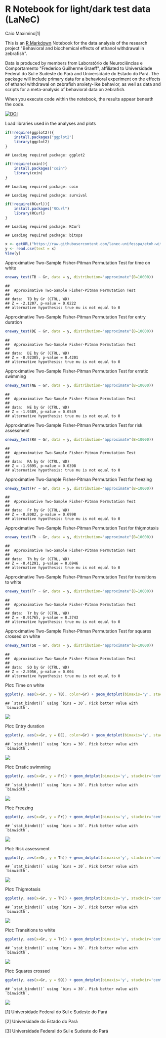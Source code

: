 R Notebook for light/dark test data (LaNeC)
================
Caio Maximino[1]

This is an [R Markdown](http://rmarkdown.rstudio.com) Notebook for the data analysis of the research project "Behavioral and biochemical effects of ethanol withdrawal in zebrafish".

Data is produced by members from Laboratório de Neurociências e Comportamento "Frederico Guilherme Graeff", affiliated to Universidade Federal do Sul e Sudeste do Pará and Universidade do Estado do Pará. The package will include primary data for a behavioral experiment on the effects of ethanol withdrawal on zebrafish anxiety-like behavior, as well as data and scripts for a meta-analysis of behavioral data on zebrafish.

When you execute code within the notebook, the results appear beneath the code.

[![DOI](https://zenodo.org/badge/95811139.svg)](https://zenodo.org/badge/latestdoi/95811139)

Load libraries used in the analyses and plots

``` r
if(!require(ggplot2)){
    install.packages("ggplot2")
    library(ggplot2)
}
```

    ## Loading required package: ggplot2

``` r
if(!require(coin)){
    install.packages("coin")
    library(coin)
}
```

    ## Loading required package: coin

    ## Loading required package: survival

``` r
if(!require(RCurl)){
    install.packages("RCurl")
    library(RCurl)
}
```

    ## Loading required package: RCurl

    ## Loading required package: bitops

``` r
x <- getURL("https://raw.githubusercontent.com/lanec-unifesspa/etoh-withdrawal/master/ldt/data-ldt.csv")
y <- read.csv(text = x)
View(y)
```

Approximative Two-Sample Fisher-Pitman Permutation Test for time on white

``` r
oneway_test(TB ~ Gr, data = y, distribution="approximate"(B=10000))
```

    ## 
    ##  Approximative Two-Sample Fisher-Pitman Permutation Test
    ## 
    ## data:  TB by Gr (CTRL, WD)
    ## Z = -2.1207, p-value = 0.0222
    ## alternative hypothesis: true mu is not equal to 0

Approximative Two-Sample Fisher-Pitman Permutation Test for entry duration

``` r
oneway_test(DE ~ Gr, data = y, distribution="approximate"(B=10000))
```

    ## 
    ##  Approximative Two-Sample Fisher-Pitman Permutation Test
    ## 
    ## data:  DE by Gr (CTRL, WD)
    ## Z = -0.92305, p-value = 0.4201
    ## alternative hypothesis: true mu is not equal to 0

Approximative Two-Sample Fisher-Pitman Permutation Test for erratic swimming

``` r
oneway_test(NE ~ Gr, data = y, distribution="approximate"(B=10000))
```

    ## 
    ##  Approximative Two-Sample Fisher-Pitman Permutation Test
    ## 
    ## data:  NE by Gr (CTRL, WD)
    ## Z = -1.9389, p-value = 0.0549
    ## alternative hypothesis: true mu is not equal to 0

Approximative Two-Sample Fisher-Pitman Permutation Test for risk assessment

``` r
oneway_test(RA ~ Gr, data = y, distribution="approximate"(B=10000))
```

    ## 
    ##  Approximative Two-Sample Fisher-Pitman Permutation Test
    ## 
    ## data:  RA by Gr (CTRL, WD)
    ## Z = -1.9895, p-value = 0.0398
    ## alternative hypothesis: true mu is not equal to 0

Approximative Two-Sample Fisher-Pitman Permutation Test for freezing

``` r
oneway_test(Fr ~ Gr, data = y, distribution="approximate"(B=10000))
```

    ## 
    ##  Approximative Two-Sample Fisher-Pitman Permutation Test
    ## 
    ## data:  Fr by Gr (CTRL, WD)
    ## Z = -0.8082, p-value = 0.6998
    ## alternative hypothesis: true mu is not equal to 0

Approximative Two-Sample Fisher-Pitman Permutation Test for thigmotaxis

``` r
oneway_test(Th ~ Gr, data = y, distribution="approximate"(B=10000))
```

    ## 
    ##  Approximative Two-Sample Fisher-Pitman Permutation Test
    ## 
    ## data:  Th by Gr (CTRL, WD)
    ## Z = -0.41291, p-value = 0.6946
    ## alternative hypothesis: true mu is not equal to 0

Approximative Two-Sample Fisher-Pitman Permutation Test for transitions to white

``` r
oneway_test(Tr ~ Gr, data = y, distribution="approximate"(B=10000))
```

    ## 
    ##  Approximative Two-Sample Fisher-Pitman Permutation Test
    ## 
    ## data:  Tr by Gr (CTRL, WD)
    ## Z = -0.91765, p-value = 0.3743
    ## alternative hypothesis: true mu is not equal to 0

Approximative Two-Sample Fisher-Pitman Permutation Test for squares crossed on white

``` r
oneway_test(SQ ~ Gr, data = y, distribution="approximate"(B=10000))
```

    ## 
    ##  Approximative Two-Sample Fisher-Pitman Permutation Test
    ## 
    ## data:  SQ by Gr (CTRL, WD)
    ## Z = -2.5956, p-value = 0.004
    ## alternative hypothesis: true mu is not equal to 0

Plot: Time on white

``` r
ggplot(y, aes(x=Gr, y = TB), color=Gr) + geom_dotplot(binaxis='y', stackdir='center', alpha=0.5, dotsize = 0.75) + coord_cartesian(ylim=c(0,900)) + stat_summary(fun.data=mean_cl_boot, geom="pointrange", color="red") + labs(x = "Group", y = "Time spent on the white compartment (s)")
```

    ## `stat_bindot()` using `bins = 30`. Pick better value with `binwidth`.

![](etoh-withdrawal-ldt-code-notebook_files/figure-markdown_github-ascii_identifiers/unnamed-chunk-11-1.png)

Plot: Entry duration

``` r
ggplot(y, aes(x=Gr, y = DE), color=Gr) + geom_dotplot(binaxis='y', stackdir='center', alpha=0.5, dotsize = 0.75) + coord_cartesian(ylim=c(0,100))  + stat_summary(fun.data=mean_cl_boot, geom="pointrange", color="red") + labs(x = "Group", y = "Entry duration (s)")
```

    ## `stat_bindot()` using `bins = 30`. Pick better value with `binwidth`.

![](etoh-withdrawal-ldt-code-notebook_files/figure-markdown_github-ascii_identifiers/unnamed-chunk-12-1.png)

Plot: Erratic swimming

``` r
ggplot(y, aes(x=Gr, y = Fr)) + geom_dotplot(binaxis='y', stackdir='center', alpha=0.5, dotsize = 0.75) + stat_summary(fun.data=mean_cl_boot, geom="pointrange", color="red") + labs(x = "Group", y = "Erratic swimming events (N)")
```

    ## `stat_bindot()` using `bins = 30`. Pick better value with `binwidth`.

![](etoh-withdrawal-ldt-code-notebook_files/figure-markdown_github-ascii_identifiers/unnamed-chunk-13-1.png)

Plot: Freezing

``` r
ggplot(y, aes(x=Gr, y = Fr)) + geom_dotplot(binaxis='y', stackdir='center', alpha=0.5, dotsize = 0.75) + stat_summary(fun.data=mean_cl_boot, geom="pointrange", color="red") + labs(x = "Group", y = "Freezing duration (s)")
```

    ## `stat_bindot()` using `bins = 30`. Pick better value with `binwidth`.

![](etoh-withdrawal-ldt-code-notebook_files/figure-markdown_github-ascii_identifiers/unnamed-chunk-14-1.png)

Plot: Risk assessment

``` r
ggplot(y, aes(x=Gr, y = Th)) + geom_dotplot(binaxis='y', stackdir='center', alpha=0.5, dotsize = 0.75) + stat_summary(fun.data=mean_cl_boot, geom="pointrange", color="red") + labs(x = "Group", y = "Thigmotaxis (s)")
```

    ## `stat_bindot()` using `bins = 30`. Pick better value with `binwidth`.

![](etoh-withdrawal-ldt-code-notebook_files/figure-markdown_github-ascii_identifiers/unnamed-chunk-15-1.png)

Plot: Thigmotaxis

``` r
ggplot(y, aes(x=Gr, y = Th)) + geom_dotplot(binaxis='y', stackdir='center', alpha=0.5, dotsize = 0.75) + stat_summary(fun.data=mean_cl_boot, geom="pointrange", color="red") + labs(x = "Group", y = "Thigmotaxis (s)")
```

    ## `stat_bindot()` using `bins = 30`. Pick better value with `binwidth`.

![](etoh-withdrawal-ldt-code-notebook_files/figure-markdown_github-ascii_identifiers/unnamed-chunk-16-1.png)

Plot: Transitions to white

``` r
ggplot(y, aes(x=Gr, y = Tr)) + geom_dotplot(binaxis='y', stackdir='center', alpha=0.5, dotsize = 0.75) + stat_summary(fun.data=mean_cl_boot, geom="pointrange", color="red") + labs(x = "Group", y = "Transitions to white (N)")
```

    ## `stat_bindot()` using `bins = 30`. Pick better value with `binwidth`.

![](etoh-withdrawal-ldt-code-notebook_files/figure-markdown_github-ascii_identifiers/unnamed-chunk-17-1.png)

Plot: Squares crossed

``` r
ggplot(y, aes(x=Gr, y = SQ)) + geom_dotplot(binaxis='y', stackdir='center', alpha=0.5, dotsize = 0.75) + stat_summary(fun.data=mean_cl_boot, geom="pointrange", color="red") + labs(x = "Group", y = "Squares crossed on white (N)")
```

    ## `stat_bindot()` using `bins = 30`. Pick better value with `binwidth`.

![](etoh-withdrawal-ldt-code-notebook_files/figure-markdown_github-ascii_identifiers/unnamed-chunk-18-1.png)

[1] Universidade Federal do Sul e Sudeste do Pará

[2] Universidade do Estado do Pará

[3] Universidade Federal do Sul e Sudeste do Pará
